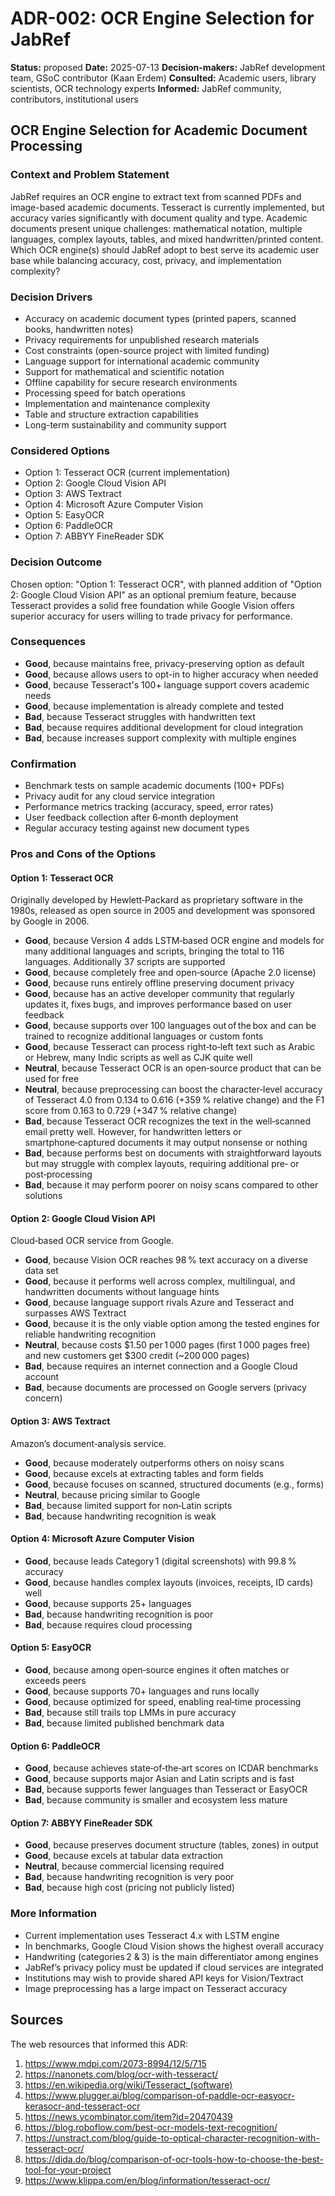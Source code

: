 # ADR-002: OCR Engine Selection for JabRef

**Status:** proposed
**Date:** 2025-07-13
**Decision-makers:** JabRef development team, GSoC contributor (Kaan Erdem)
**Consulted:** Academic users, library scientists, OCR technology experts
**Informed:** JabRef community, contributors, institutional users

## OCR Engine Selection for Academic Document Processing

### Context and Problem Statement

JabRef requires an OCR engine to extract text from scanned PDFs and image-based academic documents. Tesseract is currently implemented, but accuracy varies significantly with document quality and type. Academic documents present unique challenges: mathematical notation, multiple languages, complex layouts, tables, and mixed handwritten/printed content. Which OCR engine(s) should JabRef adopt to best serve its academic user base while balancing accuracy, cost, privacy, and implementation complexity?

### Decision Drivers

* Accuracy on academic document types (printed papers, scanned books, handwritten notes)
* Privacy requirements for unpublished research materials
* Cost constraints (open-source project with limited funding)
* Language support for international academic community
* Support for mathematical and scientific notation
* Offline capability for secure research environments
* Processing speed for batch operations
* Implementation and maintenance complexity
* Table and structure extraction capabilities
* Long-term sustainability and community support

### Considered Options

* Option 1: Tesseract OCR (current implementation)
* Option 2: Google Cloud Vision API
* Option 3: AWS Textract
* Option 4: Microsoft Azure Computer Vision
* Option 5: EasyOCR
* Option 6: PaddleOCR
* Option 7: ABBYY FineReader SDK

### Decision Outcome

Chosen option: "Option 1: Tesseract OCR", with planned addition of "Option 2: Google Cloud Vision API" as an optional premium feature, because Tesseract provides a solid free foundation while Google Vision offers superior accuracy for users willing to trade privacy for performance.

### Consequences

* **Good**, because maintains free, privacy-preserving option as default
* **Good**, because allows users to opt-in to higher accuracy when needed
* **Good**, because Tesseract's 100+ language support covers academic needs
* **Good**, because implementation is already complete and tested
* **Bad**, because Tesseract struggles with handwritten text
* **Bad**, because requires additional development for cloud integration
* **Bad**, because increases support complexity with multiple engines

### Confirmation

* Benchmark tests on sample academic documents (100+ PDFs)
* Privacy audit for any cloud service integration
* Performance metrics tracking (accuracy, speed, error rates)
* User feedback collection after 6‑month deployment
* Regular accuracy testing against new document types

### Pros and Cons of the Options

#### Option 1: Tesseract OCR

Originally developed by Hewlett‑Packard as proprietary software in the 1980s, released as open source in 2005 and development was sponsored by Google in 2006.

* **Good**, because Version 4 adds LSTM‑based OCR engine and models for many additional languages and scripts, bringing the total to 116 languages. Additionally 37 scripts are supported
* **Good**, because completely free and open‑source (Apache 2.0 license)
* **Good**, because runs entirely offline preserving document privacy
* **Good**, because has an active developer community that regularly updates it, fixes bugs, and improves performance based on user feedback
* **Good**, because supports over 100 languages out of the box and can be trained to recognize additional languages or custom fonts
* **Good**, because Tesseract can process right‑to‑left text such as Arabic or Hebrew, many Indic scripts as well as CJK quite well
* **Neutral**, because Tesseract OCR is an open‑source product that can be used for free
* **Neutral**, because preprocessing can boost the character‑level accuracy of Tesseract 4.0 from 0.134 to 0.616 (+359 % relative change) and the F1 score from 0.163 to 0.729 (+347 % relative change)
* **Bad**, because Tesseract OCR recognizes the text in the well‑scanned email pretty well. However, for handwritten letters or smartphone‑captured documents it may output nonsense or nothing
* **Bad**, because performs best on documents with straightforward layouts but may struggle with complex layouts, requiring additional pre‑ or post‑processing
* **Bad**, because it may perform poorer on noisy scans compared to other solutions

#### Option 2: Google Cloud Vision API

Cloud‑based OCR service from Google.

* **Good**, because Vision OCR reaches 98 % text accuracy on a diverse data set
* **Good**, because it performs well across complex, multilingual, and handwritten documents without language hints
* **Good**, because language support rivals Azure and Tesseract and surpasses AWS Textract
* **Good**, because it is the only viable option among the tested engines for reliable handwriting recognition
* **Neutral**, because costs \$1.50 per 1 000 pages (first 1 000 pages free) and new customers get \$300 credit (~200 000 pages)
* **Bad**, because requires an internet connection and a Google Cloud account
* **Bad**, because documents are processed on Google servers (privacy concern)

#### Option 3: AWS Textract

Amazon’s document‑analysis service.

* **Good**, because moderately outperforms others on noisy scans
* **Good**, because excels at extracting tables and form fields
* **Good**, because focuses on scanned, structured documents (e.g., forms)
* **Neutral**, because pricing similar to Google
* **Bad**, because limited support for non‑Latin scripts
* **Bad**, because handwriting recognition is weak

#### Option 4: Microsoft Azure Computer Vision

* **Good**, because leads Category 1 (digital screenshots) with 99.8 % accuracy
* **Good**, because handles complex layouts (invoices, receipts, ID cards) well
* **Good**, because supports 25+ languages
* **Bad**, because handwriting recognition is poor
* **Bad**, because requires cloud processing

#### Option 5: EasyOCR

* **Good**, because among open‑source engines it often matches or exceeds peers
* **Good**, because supports 70+ languages and runs locally
* **Good**, because optimized for speed, enabling real‑time processing
* **Bad**, because still trails top LMMs in pure accuracy
* **Bad**, because limited published benchmark data

#### Option 6: PaddleOCR

* **Good**, because achieves state‑of‑the‑art scores on ICDAR benchmarks
* **Good**, because supports major Asian and Latin scripts and is fast
* **Bad**, because supports fewer languages than Tesseract or EasyOCR
* **Bad**, because community is smaller and ecosystem less mature

#### Option 7: ABBYY FineReader SDK

* **Good**, because preserves document structure (tables, zones) in output
* **Good**, because excels at tabular data extraction
* **Neutral**, because commercial licensing required
* **Bad**, because handwriting recognition is very poor
* **Bad**, because high cost (pricing not publicly listed)

### More Information

* Current implementation uses Tesseract 4.x with LSTM engine
* In benchmarks, Google Cloud Vision shows the highest overall accuracy
* Handwriting (categories 2 & 3) is the main differentiator among engines
* JabRef’s privacy policy must be updated if cloud services are integrated
* Institutions may wish to provide shared API keys for Vision/Textract
* Image preprocessing has a large impact on Tesseract accuracy

## Sources

The web resources that informed this ADR:

1. <https://www.mdpi.com/2073-8994/12/5/715>
2. <https://nanonets.com/blog/ocr-with-tesseract/>
3. <https://en.wikipedia.org/wiki/Tesseract_(software)>
4. <https://www.plugger.ai/blog/comparison-of-paddle-ocr-easyocr-kerasocr-and-tesseract-ocr>
5. <https://news.ycombinator.com/item?id=20470439>
6. <https://blog.roboflow.com/best-ocr-models-text-recognition/>
7. <https://unstract.com/blog/guide-to-optical-character-recognition-with-tesseract-ocr/>
8. <https://dida.do/blog/comparison-of-ocr-tools-how-to-choose-the-best-tool-for-your-project>
9. <https://www.klippa.com/en/blog/information/tesseract-ocr/>
